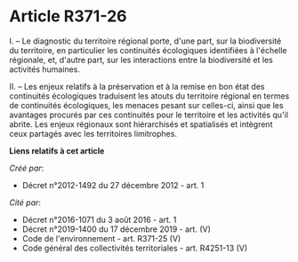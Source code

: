 # Article R371-26

I. – Le diagnostic du territoire régional porte, d'une part, sur la biodiversité du territoire, en particulier les
continuités écologiques identifiées à l'échelle régionale, et, d'autre part, sur les interactions entre la biodiversité et
les activités humaines.

II. – Les enjeux relatifs à la préservation et à la remise en bon état des continuités écologiques traduisent les atouts du
territoire régional en termes de continuités écologiques, les menaces pesant sur celles-ci, ainsi que les avantages procurés
par ces continuités pour le territoire et les activités qu'il abrite. Les enjeux régionaux sont hiérarchisés et spatialisés
et intègrent ceux partagés avec les territoires limitrophes.

**Liens relatifs à cet article**

_Créé par_:

  - Décret n°2012-1492 du 27 décembre 2012 - art. 1

_Cité par_:

  - Décret n°2016-1071 du 3 août 2016 - art. 1
  - Décret n°2019-1400 du 17 décembre 2019 - art. (V)
  - Code de l'environnement - art. R371-25 (V)
  - Code général des collectivités territoriales - art. R4251-13 (V)
